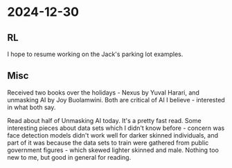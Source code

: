 # 2024-12-30

## RL

I hope to resume working on the Jack's parking lot examples.

## Misc

Received two books over the holidays - Nexus by Yuval Harari, and unmasking AI by Joy Buolamwini. Both are critical of AI I believe - interested in what both say.

Read about half of Unmasking AI today. It's a pretty fast read. Some interesting pieces about data sets which I didn't know before - concern was face detection models didn't work well for darker skinned individuals, and part of it was because the data sets to train were gathered from public government figures - which skewed lighter skinned and male. Nothing too new to me, but good in general for reading.